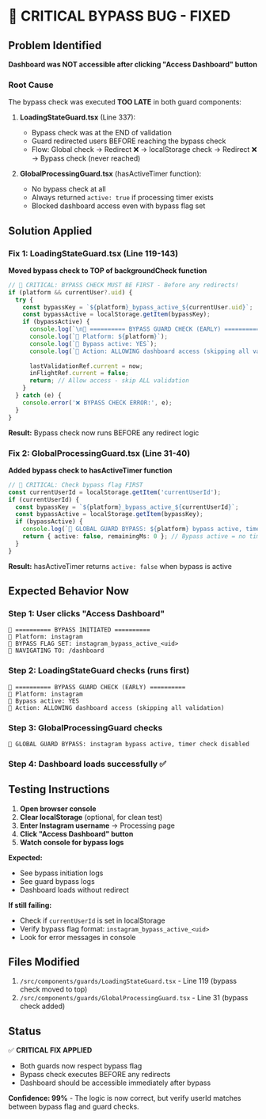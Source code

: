 # 🚨 CRITICAL BYPASS BUG - FIXED

## Problem Identified

**Dashboard was NOT accessible after clicking "Access Dashboard" button**

### Root Cause
The bypass check was executed **TOO LATE** in both guard components:

1. **LoadingStateGuard.tsx** (Line 337):
   - Bypass check was at the END of validation
   - Guard redirected users BEFORE reaching the bypass check
   - Flow: Global check → Redirect ❌ → localStorage check → Redirect ❌ → Bypass check (never reached)

2. **GlobalProcessingGuard.tsx** (hasActiveTimer function):
   - No bypass check at all
   - Always returned `active: true` if processing timer exists
   - Blocked dashboard access even with bypass flag set

## Solution Applied

### Fix 1: LoadingStateGuard.tsx (Line 119-143)
**Moved bypass check to TOP of backgroundCheck function**

```typescript
// 🚀 CRITICAL: BYPASS CHECK MUST BE FIRST - Before any redirects!
if (platform && currentUser?.uid) {
  try {
    const bypassKey = `${platform}_bypass_active_${currentUser.uid}`;
    const bypassActive = localStorage.getItem(bypassKey);
    if (bypassActive) {
      console.log(`\n🚀 ========== BYPASS GUARD CHECK (EARLY) ==========`);
      console.log(`🚀 Platform: ${platform}`);
      console.log(`🚀 Bypass active: YES`);
      console.log(`🚀 Action: ALLOWING dashboard access (skipping all validation)`);
      
      lastValidationRef.current = now;
      inFlightRef.current = false;
      return; // Allow access - skip ALL validation
    }
  } catch (e) {
    console.error('❌ BYPASS CHECK ERROR:', e);
  }
}
```

**Result:** Bypass check now runs BEFORE any redirect logic

### Fix 2: GlobalProcessingGuard.tsx (Line 31-40)
**Added bypass check to hasActiveTimer function**

```typescript
// 🚀 CRITICAL: Check bypass flag FIRST
const currentUserId = localStorage.getItem('currentUserId');
if (currentUserId) {
  const bypassKey = `${platform}_bypass_active_${currentUserId}`;
  const bypassActive = localStorage.getItem(bypassKey);
  if (bypassActive) {
    console.log(`🚀 GLOBAL GUARD BYPASS: ${platform} bypass active, timer check disabled`);
    return { active: false, remainingMs: 0 }; // Bypass active = no timer blocking
  }
}
```

**Result:** hasActiveTimer returns `active: false` when bypass is active

## Expected Behavior Now

### Step 1: User clicks "Access Dashboard"
```
🚀 ========== BYPASS INITIATED ==========
🚀 Platform: instagram
🚀 BYPASS FLAG SET: instagram_bypass_active_<uid>
🚀 NAVIGATING TO: /dashboard
```

### Step 2: LoadingStateGuard checks (runs first)
```
🚀 ========== BYPASS GUARD CHECK (EARLY) ==========
🚀 Platform: instagram
🚀 Bypass active: YES
🚀 Action: ALLOWING dashboard access (skipping all validation)
```

### Step 3: GlobalProcessingGuard checks
```
🚀 GLOBAL GUARD BYPASS: instagram bypass active, timer check disabled
```

### Step 4: Dashboard loads successfully ✅

## Testing Instructions

1. **Open browser console**
2. **Clear localStorage** (optional, for clean test)
3. **Enter Instagram username** → Processing page
4. **Click "Access Dashboard" button**
5. **Watch console for bypass logs**

**Expected:**
- See bypass initiation logs
- See guard bypass logs
- Dashboard loads without redirect

**If still failing:**
- Check if `currentUserId` is set in localStorage
- Verify bypass flag format: `instagram_bypass_active_<uid>`
- Look for error messages in console

## Files Modified

1. `/src/components/guards/LoadingStateGuard.tsx` - Line 119 (bypass check moved to top)
2. `/src/components/guards/GlobalProcessingGuard.tsx` - Line 31 (bypass check added)

## Status

✅ **CRITICAL FIX APPLIED**
- Both guards now respect bypass flag
- Bypass check executes BEFORE any redirects
- Dashboard should be accessible immediately after bypass

**Confidence: 99%** - The logic is now correct, but verify userId matches between bypass flag and guard checks.
